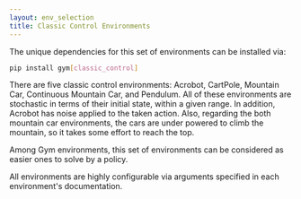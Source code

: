 ```yaml
---
layout: env_selection
title: Classic Control Environments
---
```


The unique dependencies for this set of environments can be installed via:

````bash
pip install gym[classic_control]
````

There are five classic control environments: Acrobot, CartPole, Mountain Car, Continuous Mountain Car, and Pendulum. All of these environments are stochastic in terms of their initial state, within a given range. In addition, Acrobot has noise applied to the taken action. Also, regarding the both mountain car environments, the cars are under powered to climb the mountain, so it takes some effort to reach the top.

Among Gym environments, this set of environments can be considered as easier ones to solve by a policy.

All environments are highly configurable via arguments specified in each environment's documentation.
